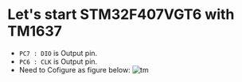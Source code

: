 # Let's start STM32F407VGT6 with TM1637
- `PC7 : DIO` is Output pin.
- `PC6 : CLK` is Output pin.<br>
- Need to Cofigure as figure below:
![tm](https://github.com/DNZioo/STM32F407VGT6_Project/assets/132254089/2ff4097a-c096-48ca-ae3a-6010bbf9ecb3)
